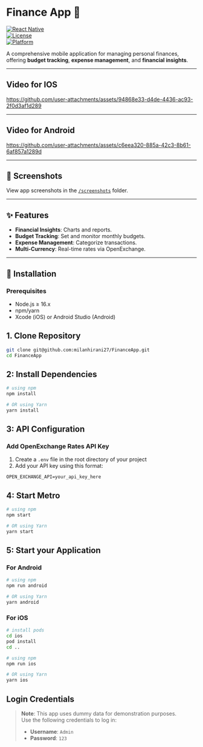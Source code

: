 # Finance App 💸

[![React Native](https://img.shields.io/badge/React%20Native-0.73.0-blue)](https://reactnative.dev)  
[![License](https://img.shields.io/badge/license-MIT-green)](LICENSE)  
[![Platform](https://img.shields.io/badge/Platform-Android%20%7C%20iOS-brightgreen)]()

A comprehensive mobile application for managing personal finances, offering **budget tracking**, **expense management**, and **financial insights**.

---

## Video for IOS
https://github.com/user-attachments/assets/94868e33-d4de-4436-ac93-2f0d3af1d289

---

## Video for Android
https://github.com/user-attachments/assets/c6eea320-885a-42c3-8b61-6af857a1289d

---

## 📸 Screenshots 
View app screenshots in the [`/screenshots`](./screenshots/) folder.  

---

## ✨ Features
- **Financial Insights**: Charts and reports.
- **Budget Tracking**: Set and monitor monthly budgets.
- **Expense Management**: Categorize transactions.
- **Multi-Currency**: Real-time rates via OpenExchange.

---

## 🚀 Installation

### Prerequisites
- Node.js ≥ 16.x
- npm/yarn
- Xcode (iOS) or Android Studio (Android)

## 1. Clone Repository
```bash
git clone git@github.com:milanhirani27/FinanceApp.git
cd FinanceApp
```

## 2: Install Dependencies

```bash
# using npm
npm install

# OR using Yarn
yarn install
```

## 3: API Configuration

### Add OpenExchange Rates API Key
1. Create a `.env` file in the root directory of your project
2. Add your API key using this format:

```env
OPEN_EXCHANGE_API=your_api_key_here
```

## 4: Start Metro

```bash
# using npm
npm start

# OR using Yarn
yarn start
```

## 5: Start your Application

### For Android

```bash
# using npm
npm run android

# OR using Yarn
yarn android
```

### For iOS

```bash
# install pods
cd ios
pod install
cd ..

# using npm
npm run ios

# OR using Yarn
yarn ios
```

## Login Credentials

> **Note**: This app uses dummy data for demonstration purposes.  
> Use the following credentials to log in:
> - **Username**: `Admin`  
> - **Password**: `123` 